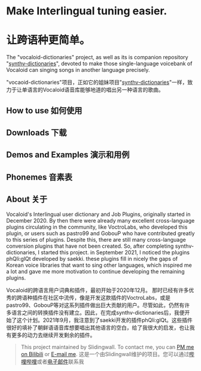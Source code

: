 # Make Interlingual tuning easier.

# 让跨语种更简单。

The "vocaloid-dictionaries" project, as well as its is companion repository "[synthv-dictionaries](/synthv-dictionaries/)", devoted to make those single-language voicebank of Vocaloid can singing songs in another language precisely.

"vocaoid-dictionaries"项目，正如它的姐妹项目"[synthv-dictionaries](/synthv-dictionaries/)"一样，致力于让单语言的Vocaloid语音库能够地道的唱出另一种语言的歌曲。

## How to use 如何使用

## Downloads 下载

## Demos and Examples 演示和用例

## Phonemes 音素表

## About  关于

Vocaloid's Interlingual user dictionary and Job Plugins, originally started in December 2020.
By then there were already many excellent cross-language plugins circulating in the community, like VoctroLabs, who developed this plugin, or users such as pastro99 and GobouP who have contributed greatly to this series of plugins. Despite this, there are still many cross-language conversion plugins that have not been created. So, after completing synthv-dictionaries, I started this project. in September 2021, I noticed the plugins phQli:glQt developed by saekki. these plugins fill in nicely the gaps of Korean voice libraries that want to sing other languages, which inspired me a lot and gave me more motivation to continue developing the remaining plugins.

Vocaloid的跨语言用户词典和插件，最初开始于2020年12月。
那时已经有许多优秀的跨语种插件在社区中流传，像是开发这款插件的VoctroLabs，或是pastro99、GobouP等对这系列插件做出巨大贡献的用户。尽管如此，仍然有许多语言之间的转换插件没有建立。因此，在完成synthv-dictionaries后，我便开始了这个计划。2021年9月，我注意到了saekki开发的插件phQli:glQt。这些插件很好的填补了朝鲜语语音库想要唱出其他语言的空白，给了我很大的启发，也让我有更多的动力去继续开发剩余的插件。

> This project maintained by Slidingwall. To contact me, you can [PM me on Bilibili](https://space.bilibili.com/141232009) or [E-mail me](mailto:slidingwall@outlook.com).
> 这是一个由Slidingwall维护的项目。您可以通过[哔哩哔哩](https://space.bilibili.com/141232009)或者[电子邮件](mailto:slidingwall@outlook.com)联系我
